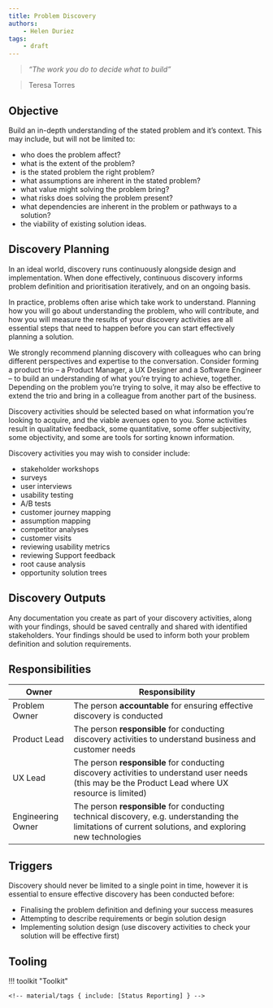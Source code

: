 ```yaml
---
title: Problem Discovery
authors: 
    - Helen Duriez
tags:
    - draft
---
```


> *“The work you do to decide what to build”*

> Teresa Torres

## Objective

Build an in-depth understanding of the stated problem and it’s context. This may include, but will not be limited to:

- who does the problem affect?
- what is the extent of the problem?
- is the stated problem the right problem?
- what assumptions are inherent in the stated problem?
- what value might solving the problem bring?
- what risks does solving the problem present?
- what dependencies are inherent in the problem or pathways to a solution?
- the viability of existing solution ideas.

## Discovery Planning

In an ideal world, discovery runs continuously alongside design and implementation. When done effectively, continuous discovery informs problem definition and prioritisation iteratively, and on an ongoing basis.

In practice, problems often arise which take work to understand. Planning how you will go about understanding the problem, who will contribute, and how you will measure the results of your discovery activities are all essential steps that need to happen before you can start effectively planning a solution.

We strongly recommend planning discovery with colleagues who can bring different perspectives and expertise to the conversation. Consider forming a product trio – a Product Manager, a UX Designer and a Software Engineer – to build an understanding of what you’re trying to achieve, together. Depending on the problem you’re trying to solve, it may also be effective to extend the trio and bring in a colleague from another part of the business.

Discovery activities should be selected based on what information you’re looking to acquire, and the viable avenues open to you. Some activities result in qualitative feedback, some quantitative, some offer subjectivity, some objectivity, and some are tools for sorting known information.

Discovery activities you may wish to consider include:

- stakeholder workshops
- surveys
- user interviews
- usability testing
- A/B tests
- customer journey mapping
- assumption mapping
- competitor analyses
- customer visits
- reviewing usability metrics
- reviewing Support feedback
- root cause analysis
- opportunity solution trees
 
## Discovery Outputs

Any documentation you create as part of your discovery activities, along with your findings, should be saved centrally and shared with identified stakeholders. Your findings should be used to inform both your problem definition and solution requirements.
 
## Responsibilities

| Owner | Responsibility |
| - | - |
| Problem Owner     | The person **accountable** for ensuring effective discovery is conducted |
| Product Lead      | The person **responsible** for conducting discovery activities to understand business and customer needs |
| UX Lead           | The person **responsible** for conducting discovery activities to understand user needs (this may be the Product Lead where UX resource is limited) |
| Engineering Owner  | The person **responsible** for conducting technical discovery, e.g. understanding the limitations of current solutions, and exploring new technologies |
 
## Triggers

Discovery should never be limited to a single point in time, however it is essential to ensure effective discovery has been conducted before:

- Finalising the problem definition and defining your success measures
- Attempting to describe requirements or begin solution design
- Implementing solution design (use discovery activities to check your solution will be effective first)

## Tooling 

!!! toolkit "Toolkit"

    <!-- material/tags { include: [Status Reporting] } -->
